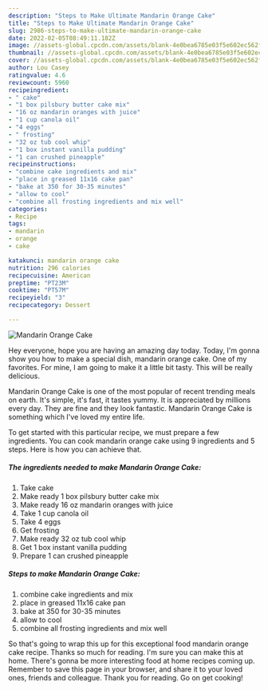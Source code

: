 ```yaml
---
description: "Steps to Make Ultimate Mandarin Orange Cake"
title: "Steps to Make Ultimate Mandarin Orange Cake"
slug: 2986-steps-to-make-ultimate-mandarin-orange-cake
date: 2022-02-05T08:49:11.182Z
image: //assets-global.cpcdn.com/assets/blank-4e0bea6785e03f5e602ec562f230caae08da540cada707380b4fe1bbebba43da.png
thumbnail: //assets-global.cpcdn.com/assets/blank-4e0bea6785e03f5e602ec562f230caae08da540cada707380b4fe1bbebba43da.png
cover: //assets-global.cpcdn.com/assets/blank-4e0bea6785e03f5e602ec562f230caae08da540cada707380b4fe1bbebba43da.png
author: Lou Casey
ratingvalue: 4.6
reviewcount: 5960
recipeingredient:
- " cake"
- "1 box pilsbury butter cake mix"
- "16 oz mandarin oranges with juice"
- "1 cup canola oil"
- "4 eggs"
- " frosting"
- "32 oz tub cool whip"
- "1 box instant vanilla pudding"
- "1 can crushed pineapple"
recipeinstructions:
- "combine cake ingredients and mix"
- "place in greased 11x16 cake pan"
- "bake at 350 for 30-35 minutes"
- "allow to cool"
- "combine all frosting ingredients and mix well"
categories:
- Recipe
tags:
- mandarin
- orange
- cake

katakunci: mandarin orange cake 
nutrition: 296 calories
recipecuisine: American
preptime: "PT23M"
cooktime: "PT57M"
recipeyield: "3"
recipecategory: Dessert

---
```



![Mandarin Orange Cake](//assets-global.cpcdn.com/assets/blank-4e0bea6785e03f5e602ec562f230caae08da540cada707380b4fe1bbebba43da.png)

Hey everyone, hope you are having an amazing day today. Today, I'm gonna show you how to make a special dish, mandarin orange cake. One of my favorites. For mine, I am going to make it a little bit tasty. This will be really delicious.

Mandarin Orange Cake is one of the most popular of recent trending meals on earth. It's simple, it's fast, it tastes yummy. It is appreciated by millions every day. They are fine and they look fantastic. Mandarin Orange Cake is something which I've loved my entire life.




To get started with this particular recipe, we must prepare a few ingredients. You can cook mandarin orange cake using 9 ingredients and 5 steps. Here is how you can achieve that.

<!--inarticleads1-->

##### The ingredients needed to make Mandarin Orange Cake:

1. Take  cake
1. Make ready 1 box pilsbury butter cake mix
1. Make ready 16 oz mandarin oranges with juice
1. Take 1 cup canola oil
1. Take 4 eggs
1. Get  frosting
1. Make ready 32 oz tub cool whip
1. Get 1 box instant vanilla pudding
1. Prepare 1 can crushed pineapple




<!--inarticleads2-->

##### Steps to make Mandarin Orange Cake:

1. combine cake ingredients and mix
1. place in greased 11x16 cake pan
1. bake at 350 for 30-35 minutes
1. allow to cool
1. combine all frosting ingredients and mix well




So that's going to wrap this up for this exceptional food mandarin orange cake recipe. Thanks so much for reading. I'm sure you can make this at home. There's gonna be more interesting food at home recipes coming up. Remember to save this page in your browser, and share it to your loved ones, friends and colleague. Thank you for reading. Go on get cooking!
